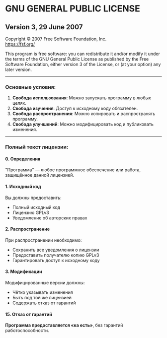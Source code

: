 # GNU GENERAL PUBLIC LICENSE
## Version 3, 29 June 2007

Copyright © 2007 Free Software Foundation, Inc.  
<https://fsf.org/>

This program is free software: you can redistribute it and/or modify
it under the terms of the GNU General Public License as published by
the Free Software Foundation, either version 3 of the License, or
(at your option) any later version.

---

### Основные условия:
1. **Свобода использования**: Можно запускать программу в любых целях.
2. **Свобода изучения**: Доступ к исходному коду обязателен.
3. **Свобода распространения**: Можно копировать и распространять программу.
4. **Свобода улучшений**: Можно модифицировать код и публиковать изменения.

---

### Полный текст лицензии:

#### 0. Определения
"Программа" — любое программное обеспечение или работа, защищённое данной лицензией.

#### 1. Исходный код
Вы должны предоставить:
- Полный исходный код
- Лицензию GPLv3
- Уведомление об авторских правах

#### 2. Распространение
При распространении необходимо:
- Сохранить все уведомления о лицензии
- Предоставить получателю копию GPLv3
- Гарантировать доступ к исходному коду

#### 3. Модификации
Модифицированные версии должны:
- Чётко указывать изменения
- Быть под той же лицензией
- Содержать отказ от гарантий

#### 15. Отказ от гарантий
**Программа предоставляется «ка есть»**, без гарантий работоспособности.

